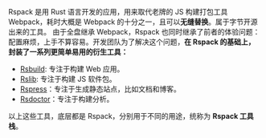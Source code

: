 
Rspack 是用 Rust 语言开发的应用，用来取代老牌的 JS 构建打包工具 Webpack，耗时大概是 Webpack 的十分之一，且可以**无缝替换**。属于字节开源出来的工具。
由于全盘继承 Webpack，Rspack 也同时继承了前者的体验问题：配置麻烦，上手不算容易。开发团队为了解决这个问题，**在 Rspack 的基础上，封装了一系列更简单易用的衍生工具：**

- [Rsbuild](https://rsbuild.dev/zh/): 专注于构建 Web 应用。
- [Rslib](https://rspress.dev/zh/): 专注于构建 JS 软件包。
- [Rspress](https://rspress.dev/zh/)：专注于生成静态站点，比如文档和博客。
- [Rsdoctor](https://rsdoctor.dev/zh/)：专注于构建分析。

以上这些工具，底层都是 Rspack，分别用于不同的用途，统称为 **Rspack 工具栈**。